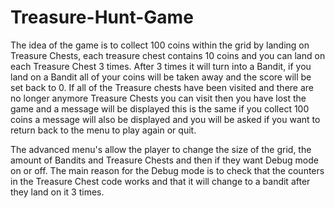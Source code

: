# Treasure-Hunt-Game

The idea of the game is to collect 100 coins within the grid by landing on Treasure Chests, each treasure chest contains 10 coins and you
can land on each Treasure Chest 3 times. After 3 times it will turn into a Bandit, if you land on a Bandit all of your coins will be taken 
away and the score will be set back to 0. If all of the Treasure chests have been visited and there are no longer anymore Treasure Chests 
you can visit then you have lost the game and a message will be displayed this is the same if you collect 100 coins a message will also 
be displayed and you will be asked if you want to return back to the menu to play again or quit.

The advanced menu's allow the player to change the size of the grid, the amount of Bandits and Treasure Chests and then if they want Debug
mode on or off. The main reason for the Debug mode is to check that the counters in the Treasure Chest code works and that it will change
to a bandit after they land on it 3 times. 
